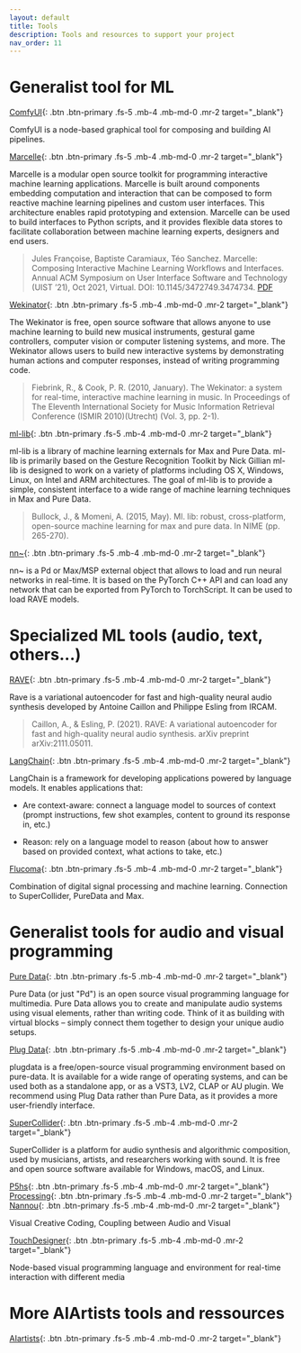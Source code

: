 ```yaml
---
layout: default
title: Tools
description: Tools and resources to support your project
nav_order: 11
---
```



# Generalist tool for ML

[ComfyUI](https://www.comfy.org/){: .btn .btn-primary .fs-5 .mb-4 .mb-md-0 .mr-2 target="_blank"}

ComfyUI is a node-based graphical tool for composing and building AI pipelines.

[Marcelle](https://marcelle.dev/){: .btn .btn-primary .fs-5 .mb-4 .mb-md-0 .mr-2 target="_blank"}

Marcelle is a modular open source toolkit for programming interactive machine learning applications. Marcelle is built around components embedding computation and interaction that can be composed to form reactive machine learning pipelines and custom user interfaces. This architecture enables rapid prototyping and extension. Marcelle can be used to build interfaces to Python scripts, and it provides flexible data stores to facilitate collaboration between machine learning experts, designers and end users.

> Jules Françoise, Baptiste Caramiaux, Téo Sanchez. Marcelle: Composing Interactive Machine Learning Workflows and Interfaces. Annual ACM Symposium on User Interface Software and Technology (UIST ’21), Oct 2021, Virtual. DOI: 10.1145/3472749.3474734. [PDF](https://hal.archives-ouvertes.fr/hal-03335115/document)

[Wekinator](http://www.wekinator.org/){: .btn .btn-primary .fs-5 .mb-4 .mb-md-0 .mr-2 target="_blank"}

The Wekinator is free, open source software that allows anyone to use machine learning to build new musical instruments, gestural game controllers, computer vision or computer listening systems, and more. The Wekinator allows users to build new interactive systems by demonstrating human actions and computer responses, instead of writing programming code.

> Fiebrink, R., & Cook, P. R. (2010, January). The Wekinator: a system for real-time, interactive machine learning in music. In Proceedings of The Eleventh International Society for Music Information Retrieval Conference (ISMIR 2010)(Utrecht) (Vol. 3, pp. 2-1).

[ml-lib](https://github.com/irllabs/ml-lib){: .btn .btn-primary .fs-5 .mb-4 .mb-md-0 .mr-2 target="_blank"}

ml-lib is a library of machine learning externals for Max and Pure Data. ml-lib is primarily based on the Gesture Recognition Toolkit by Nick Gillian ml-lib is designed to work on a variety of platforms including OS X, Windows, Linux, on Intel and ARM architectures.
The goal of ml-lib is to provide a simple, consistent interface to a wide range of machine learning techniques in Max and Pure Data.

> Bullock, J., & Momeni, A. (2015, May). Ml. lib: robust, cross-platform, open-source machine learning for max and pure data. In NIME (pp. 265-270).

[nn~](https://github.com/acids-ircam/nn_tilde){: .btn .btn-primary .fs-5 .mb-4 .mb-md-0 .mr-2 target="_blank"}

nn~ is a Pd or Max/MSP external object that allows to load and run neural networks in real-time. It is based on the PyTorch C++ API and can load any network that can be exported from PyTorch to TorchScript. It can be used to load RAVE models.

# Specialized ML tools (audio, text, others...)


[RAVE](https://github.com/acids-ircam/RAVE){: .btn .btn-primary .fs-5 .mb-4 .mb-md-0 .mr-2 target="_blank"}

Rave is a variational autoencoder for fast and high-quality neural audio synthesis developed by Antoine Caillon and Philippe Esling from IRCAM.

> Caillon, A., & Esling, P. (2021). RAVE: A variational autoencoder for fast and high-quality neural audio synthesis. arXiv preprint arXiv:2111.05011.

[LangChain](https://python.langchain.com/docs/get_started/introduction){: .btn .btn-primary .fs-5 .mb-4 .mb-md-0 .mr-2 target="_blank"}

LangChain is a framework for developing applications powered by language models. It enables applications that: 

- Are context-aware: connect a language model to sources of context (prompt instructions, few shot examples, content to ground its response in, etc.) 

- Reason: rely on a language model to reason (about how to answer based on provided context, what actions to take, etc.)

[Flucoma](https://learn.flucoma.org/){: .btn .btn-primary .fs-5 .mb-4 .mb-md-0 .mr-2 target="_blank"}

Combination of digital signal processing and machine learning. Connection to SuperCollider, PureData and Max. 


# Generalist tools for audio and visual programming

[Pure Data](https://puredata.info/){: .btn .btn-primary .fs-5 .mb-4 .mb-md-0 .mr-2 target="_blank"}

Pure Data (or just "Pd") is an open source visual programming language for multimedia. Pure Data allows you to create and manipulate audio systems using visual elements, rather than writing code. Think of it as building with virtual blocks – simply connect them together to design your unique audio setups.

[Plug Data](https://plugdata.org/){: .btn .btn-primary .fs-5 .mb-4 .mb-md-0 .mr-2 target="_blank"}

plugdata is a free/open-source visual programming environment based on pure-data. It is available for a wide range of operating systems, and can be used both as a standalone app, or as a VST3, LV2, CLAP or AU plugin. 
We recommend using Plug Data rather than Pure Data, as it provides a more user-friendly interface.

[SuperCollider](https://supercollider.github.io/){: .btn .btn-primary .fs-5 .mb-4 .mb-md-0 .mr-2 target="_blank"}

SuperCollider is a platform for audio synthesis and algorithmic composition, used by musicians, artists, and researchers working with sound. It is free and open source software available for Windows, macOS, and Linux.

[P5hs](https://p5js.org/){: .btn .btn-primary .fs-5 .mb-4 .mb-md-0 .mr-2 target="_blank"}
[Processing](https://processing.org/){: .btn .btn-primary .fs-5 .mb-4 .mb-md-0 .mr-2 target="_blank"}
[Nannou](https://nannou.cc/){: .btn .btn-primary .fs-5 .mb-4 .mb-md-0 .mr-2 target="_blank"}

Visual Creative Coding, Coupling between Audio and Visual

[TouchDesigner](https://derivative.ca/){: .btn .btn-primary .fs-5 .mb-4 .mb-md-0 .mr-2 target="_blank"}

Node-based visual programming language and environment for real-time interaction with different media


# More AIArtists tools and ressources

[AIartists](https://aiartists.org/){: .btn .btn-primary .fs-5 .mb-4 .mb-md-0 .mr-2 target="_blank"}
